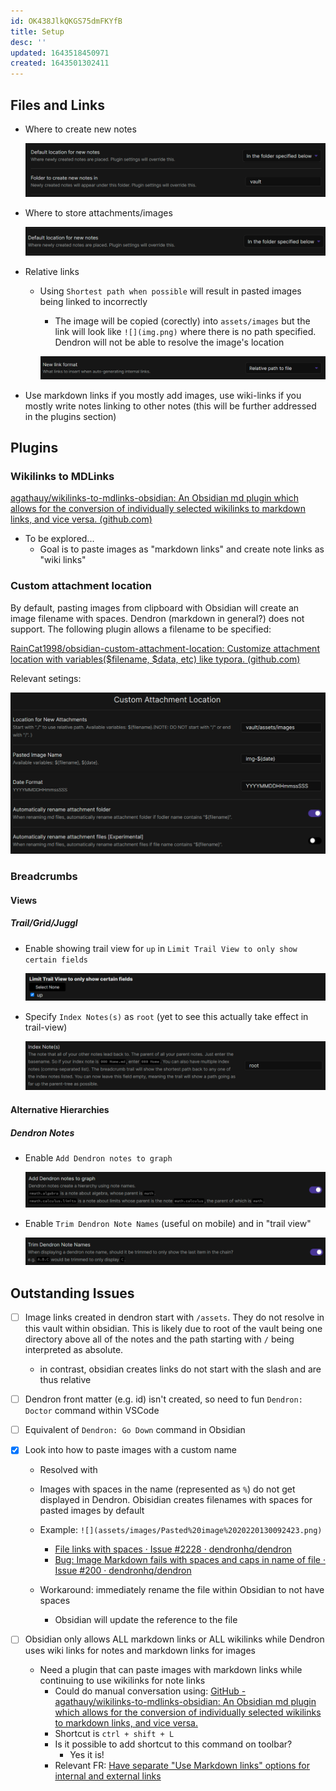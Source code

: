 ```yaml
---
id: OK438JlkQKGS75dmFKYfB
title: Setup
desc: ''
updated: 1643518450971
created: 1643501302411
---
```


## Files and Links

- Where to create new notes

  ![](assets/images/20220130092308.png)

- Where to store attachments/images

  ![](assets/images/20220130092423.png)

- Relative links
  - Using `Shortest path when possible` will result in pasted images being linked to incorrectly
    - The image will be copied (corectly) into `assets/images` but the link will look like `![](img.png)` where there is no path specified. Dendron will not be able to resolve the image's location

    ![](assets/images/20220130092446.png)

- Use markdown links if you mostly add images, use wiki-links if you mostly write notes linking to other notes (this will be further addressed in the plugins section)


## Plugins

### Wikilinks to MDLinks

[agathauy/wikilinks-to-mdlinks-obsidian: An Obsidian md plugin which allows for the conversion of individually selected wikilinks to markdown links, and vice versa. (github.com)](https://github.com/agathauy/wikilinks-to-mdlinks-obsidian)

- To be explored...
  - Goal is to paste images as "markdown links" and create note links as "wiki links"

### Custom attachment location

By default, pasting images from clipboard with Obsidian will create an image filename with spaces. Dendron (markdown in general?) does not support. The following plugin allows a filename to be specified:

[RainCat1998/obsidian-custom-attachment-location: Customize attachment location with variables($filename, $data, etc) like typora. (github.com)](https://github.com/RainCat1998/obsidian-custom-attachment-location)

Relevant setings:

![assets/images/img-20220130121310253.png](assets/images/img-20220130121310253.png)



### Breadcrumbs

#### Views

##### Trail/Grid/Juggl

- Enable showing trail view for `up` in `Limit Trail View to only show certain fields`

  ![](assets/images/20220130093924.png)

- Specify `Index Notes(s)` as `root` (yet to see this actually take effect in trail-view)

  ![](assets/images/20220130094001.png)

#### Alternative Hierarchies

##### Dendron Notes

- Enable `Add Dendron notes to graph`

  ![](assets/images/20220130094021.png)

- Enable `Trim Dendron Note Names` (useful on mobile) and in "trail view"

  ![](assets/images/20220130094034.png)

## Outstanding Issues
- [ ] Image links created in dendron start with `/assets`. They do not resolve in this vault within obsidian. This is likely due to root of the vault being one directory above all of the notes and the path starting with `/` being interpreted as absolute. 
	- in contrast, obsidian creates links do not start with the slash and are thus relative 
- [ ] Dendron front matter (e.g. id) isn't created, so need to fun `Dendron: Doctor` command within VSCode
- [ ] Equivalent of `Dendron: Go Down` command in Obsidian
- [x] Look into how to paste images with a custom name
  - Resolved with
  - Images with spaces in the name (represented as `%`) do not get displayed in Dendron. Obisidian creates filenames with spaces for pasted images by default
  - Example: `![](assets/images/Pasted%20image%2020220130092423.png)`
    - [File links with spaces · Issue #2228 · dendronhq/dendron](https://github.com/dendronhq/dendron/issues/2228)
    - [Bug: Image Markdown fails with spaces and caps in name of file · Issue #200 · dendronhq/dendron](https://github.com/dendronhq/dendron/issues/200)

  - Workaround: immediately rename the file within Obsidian to not have spaces
    - Obsidian will update the reference to the file

- [ ] Obsidian only allows ALL markdown links or ALL wikilinks while Dendron uses wiki links for notes and markdown links for images
  - Need a plugin that can paste images with markdown links while continuing to use wikilinks for note links
    - Could do manual conversation using: [GitHub - agathauy/wikilinks-to-mdlinks-obsidian: An Obsidian md plugin which allows for the conversion of individually selected wikilinks to markdown links, and vice versa.](https://github.com/agathauy/wikilinks-to-mdlinks-obsidian)
    - Shortcut is `ctrl + shift + L`
    - Is it possible to add shortcut to this command on toolbar?
	    - Yes it is!
    - Relevant FR: [Have separate &quot;Use Markdown links&quot; options for internal and external links](https://forum.obsidian.md/t/have-separate-use-markdown-links-options-for-internal-and-external-links/25527)
